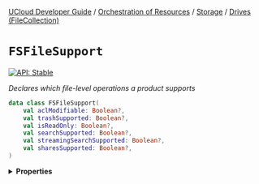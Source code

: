 [UCloud Developer Guide](/docs/developer-guide/README.md) / [Orchestration of Resources](/docs/developer-guide/orchestration/README.md) / [Storage](/docs/developer-guide/orchestration/storage/README.md) / [Drives (FileCollection)](/docs/developer-guide/orchestration/storage/filecollections.md)

# `FSFileSupport`


[![API: Stable](https://img.shields.io/static/v1?label=API&message=Stable&color=green&style=flat-square)](/docs/developer-guide/core/api-conventions.md)


_Declares which file-level operations a product supports_

```kotlin
data class FSFileSupport(
    val aclModifiable: Boolean?,
    val trashSupported: Boolean?,
    val isReadOnly: Boolean?,
    val searchSupported: Boolean?,
    val streamingSearchSupported: Boolean?,
    val sharesSupported: Boolean?,
)
```

<details>
<summary>
<b>Properties</b>
</summary>

<details>
<summary>
<code>aclModifiable</code>: <code><code><a href='https://kotlinlang.org/api/latest/jvm/stdlib/kotlin/-boolean/'>Boolean</a>?</code></code>
</summary>





</details>

<details>
<summary>
<code>trashSupported</code>: <code><code><a href='https://kotlinlang.org/api/latest/jvm/stdlib/kotlin/-boolean/'>Boolean</a>?</code></code>
</summary>





</details>

<details>
<summary>
<code>isReadOnly</code>: <code><code><a href='https://kotlinlang.org/api/latest/jvm/stdlib/kotlin/-boolean/'>Boolean</a>?</code></code>
</summary>





</details>

<details>
<summary>
<code>searchSupported</code>: <code><code><a href='https://kotlinlang.org/api/latest/jvm/stdlib/kotlin/-boolean/'>Boolean</a>?</code></code> Declares support for the normal search endpoint
</summary>



NOTE(Dan, 01/09/2022): For backwards compatibility, this is true by default, however, this will likely change 
to false in a later release. Providers should explicitly declare support for this endpoint for the time being.


</details>

<details>
<summary>
<code>streamingSearchSupported</code>: <code><code><a href='https://kotlinlang.org/api/latest/jvm/stdlib/kotlin/-boolean/'>Boolean</a>?</code></code> Declares support for the streamingSearch endpoint
</summary>





</details>

<details>
<summary>
<code>sharesSupported</code>: <code><code><a href='https://kotlinlang.org/api/latest/jvm/stdlib/kotlin/-boolean/'>Boolean</a>?</code></code>
</summary>





</details>



</details>



